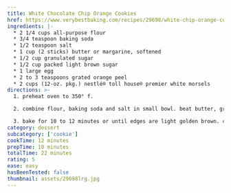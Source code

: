 ```yaml
---
title: White Chocolate Chip Orange Cookies
href: https://www.verybestbaking.com/recipes/29698/white-chip-orange-cookies/
ingredients: |-
  * 2 1/4 cups all-purpose flour 
  * 3/4 teaspoon baking soda
  * 1/2 teaspoon salt
  * 1 cup (2 sticks) butter or margarine, softened
  * 1/2 cup granulated sugar
  * 1/2 cup packed light brown sugar
  * 1 large egg
  * 2 to 3 teaspoons grated orange peel
  * 2 cups (12-oz. pkg.) nestlé® toll house® premier white morsels
directions: >-
  1. preheat oven to 350° f.

  2. combine flour, baking soda and salt in small bowl. beat butter, granulated sugar and brown sugar in large mixer bowl until creamy. beat in egg and orange peel. gradually beat in flour mixture. stir in morsels. drop by rounded tablespoon onto ungreased baking sheets.

  3. bake for 10 to 12 minutes or until edges are light golden brown. cool on baking sheets for 2 minutes; remove to wire racks to cool completely.
category: dessert
subcategory: ['cookie']
cookTime: 12 minutes
prepTime: 10 minutes
totalTime: 22 minutes
rating: 5
ease: easy
hasBeenTested: false
thumbnail: assets/29698lrg.jpg
---
```

